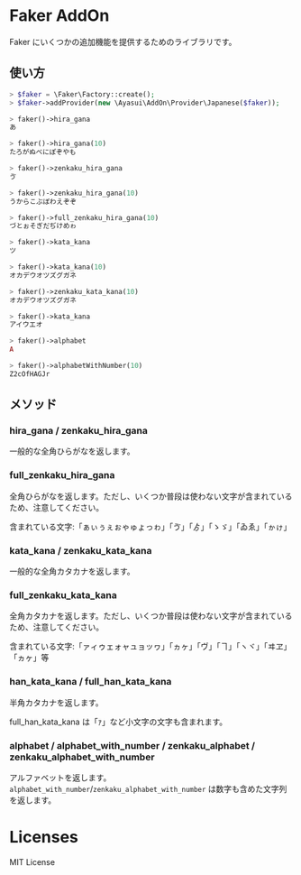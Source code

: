 # Faker AddOn

Faker にいくつかの追加機能を提供するためのライブラリです。

## 使い方

```php
> $faker = \Faker\Factory::create();
> $faker->addProvider(new \Ayasui\AddOn\Provider\Japanese($faker));

> faker()->hira_gana
あ

> faker()->hira_gana(10)
たろがぬべにぽぞやも

> faker()->zenkaku_hira_gana
ゔ

> faker()->zenkaku_hira_gana(10)
うからこぶぼわえぞぞ

> faker()->full_zenkaku_hira_gana(10)
づとぉそぎだぢけめゎ

> faker()->kata_kana
ツ

> faker()->kata_kana(10)
オカデウオツズグガネ

> faker()->zenkaku_kata_kana(10)
オカデウオツズグガネ

> faker()->kata_kana
アイウエオ

> faker()->alphabet
A

> faker()->alphabetWithNumber(10)
Z2cOfHAGJr
```

## メソッド

### hira_gana / zenkaku_hira_gana

一般的な全角ひらがなを返します。

### full_zenkaku_hira_gana

全角ひらがなを返します。ただし、いくつか普段は使わない文字が含まれているため、注意してください。

含まれている文字:「ぁぃぅぇぉゃゅょっゎ」「ゔ」「ゟ」「ゝゞ」「ゐゑ」「ゕゖ」

### kata_kana / zenkaku_kata_kana

一般的な全角カタカナを返します。

### full_zenkaku_kata_kana

全角カタカナを返します。ただし、いくつか普段は使わない文字が含まれているため、注意してください。

含まれている文字:「ァィゥェォャュョッヮ」「ヵヶ」「ヴ」「ヿ」「ヽヾ」「ヰヱ」「ヵヶ」等

### han_kata_kana / full_han_kata_kana

半角カタカナを返します。

full_han_kata_kana は「ｧ」など小文字の文字も含まれます。

### alphabet / alphabet_with_number / zenkaku_alphabet / zenkaku_alphabet_with_number

アルファベットを返します。`alphabet_with_number`/`zenkaku_alphabet_with_number` は数字も含めた文字列を返します。


# Licenses

MIT License
